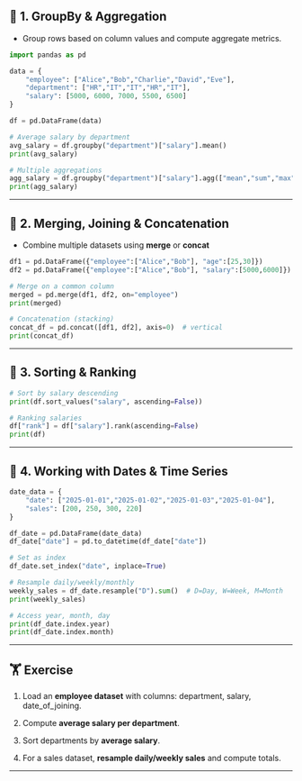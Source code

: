 ## 📌 1. GroupBy & Aggregation

- Group rows based on column values and compute aggregate metrics.
    

```python
import pandas as pd

data = {
    "employee": ["Alice","Bob","Charlie","David","Eve"],
    "department": ["HR","IT","IT","HR","IT"],
    "salary": [5000, 6000, 7000, 5500, 6500]
}

df = pd.DataFrame(data)

# Average salary by department
avg_salary = df.groupby("department")["salary"].mean()
print(avg_salary)

# Multiple aggregations
agg_salary = df.groupby("department")["salary"].agg(["mean","sum","max"])
print(agg_salary)
```

---

## 📌 2. Merging, Joining & Concatenation

- Combine multiple datasets using **merge** or **concat**
    

```python
df1 = pd.DataFrame({"employee":["Alice","Bob"], "age":[25,30]})
df2 = pd.DataFrame({"employee":["Alice","Bob"], "salary":[5000,6000]})

# Merge on a common column
merged = pd.merge(df1, df2, on="employee")
print(merged)

# Concatenation (stacking)
concat_df = pd.concat([df1, df2], axis=0)  # vertical
print(concat_df)
```

---

## 📌 3. Sorting & Ranking

```python
# Sort by salary descending
print(df.sort_values("salary", ascending=False))

# Ranking salaries
df["rank"] = df["salary"].rank(ascending=False)
print(df)
```

---

## 📌 4. Working with Dates & Time Series

```python
date_data = {
    "date": ["2025-01-01","2025-01-02","2025-01-03","2025-01-04"],
    "sales": [200, 250, 300, 220]
}

df_date = pd.DataFrame(date_data)
df_date["date"] = pd.to_datetime(df_date["date"])

# Set as index
df_date.set_index("date", inplace=True)

# Resample daily/weekly/monthly
weekly_sales = df_date.resample("D").sum()  # D=Day, W=Week, M=Month
print(weekly_sales)

# Access year, month, day
print(df_date.index.year)
print(df_date.index.month)
```

---

## 🏋️ Exercise

1. Load an **employee dataset** with columns: department, salary, date_of_joining.
    
2. Compute **average salary per department**.
    
3. Sort departments by **average salary**.
    
4. For a sales dataset, **resample daily/weekly sales** and compute totals.
    

---
